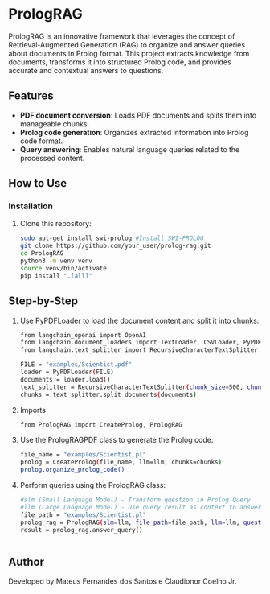 # PrologRAG

PrologRAG is an innovative framework that leverages the concept of Retrieval-Augmented Generation (RAG) to organize and answer queries about documents in Prolog format. This project extracts knowledge from documents, transforms it into structured Prolog code, and provides accurate and contextual answers to questions.

## Features  
- **PDF document conversion**: Loads PDF documents and splits them into manageable chunks.  
- **Prolog code generation**: Organizes extracted information into Prolog code format.  
- **Query answering**: Enables natural language queries related to the processed content.  

## How to Use  

### Installation  
1. Clone this repository:  
   ```bash
   sudo apt-get install swi-prolog #Install SWI-PROLOG
   git clone https://github.com/your_user/prolog-rag.git
   cd PrologRAG
   python3 -m venv venv
   source venv/bin/activate 
   pip install ".[all]"


## Step-by-Step

1. Use PyPDFLoader to load the document content and split it into chunks:
   ```bash
   from langchain_openai import OpenAI
   from langchain.document_loaders import TextLoader, CSVLoader, PyPDFLoader
   from langchain.text_splitter import RecursiveCharacterTextSplitter
   
   FILE = "examples/Scientist.pdf"
   loader = PyPDFLoader(FILE)
   documents = loader.load()
   text_splitter = RecursiveCharacterTextSplitter(chunk_size=500, chunk_overlap=200)
   chunks = text_splitter.split_documents(documents)

2. Imports
   ```bash
   from PrologRAG import CreateProlog, PrologRAG


3. Use the PrologRAGPDF class to generate the Prolog code:
   ```bash
   file_name = "examples/Scientist.pl"
   prolog = CreateProlog(file_name, llm=llm, chunks=chunks)
   prolog.organize_prolog_code()
   
4. Perform queries using the PrologRAG class:
   ```bash
   #slm (Small Language Model) - Transform question in Prolog Query
   #llm (Large Language Model) - Use query result as context to answer question
   file_path = "examples/Scientist.pl"
   prolog_rag = PrologRAG(slm=llm, file_path=file_path, llm=llm, question=question)
   result = prolog_rag.answer_query()



## Author
Developed by Mateus Fernandes dos Santos e Claudionor Coelho Jr.
